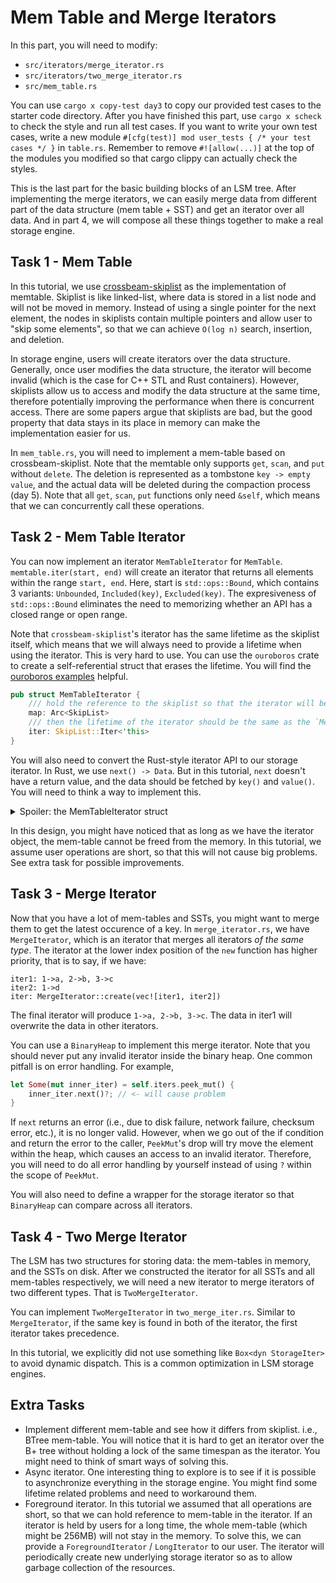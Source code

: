# Mem Table and Merge Iterators

<!-- toc -->

In this part, you will need to modify:

* `src/iterators/merge_iterator.rs`
* `src/iterators/two_merge_iterator.rs`
* `src/mem_table.rs`

You can use `cargo x copy-test day3` to copy our provided test cases to the starter code directory. After you have
finished this part, use `cargo x scheck` to check the style and run all test cases. If you want to write your own
test cases, write a new module `#[cfg(test)] mod user_tests { /* your test cases */ }` in `table.rs`. Remember to remove
`#![allow(...)]` at the top of the modules you modified so that cargo clippy can actually check the styles.

This is the last part for the basic building blocks of an LSM tree. After implementing the merge iterators, we can
easily merge data from different part of the data structure (mem table + SST) and get an iterator over all data. And
in part 4, we will compose all these things together to make a real storage engine.

## Task 1 - Mem Table

In this tutorial, we use [crossbeam-skiplist](https://docs.rs/crossbeam-skiplist) as the implementation of memtable.
Skiplist is like linked-list, where data is stored in a list node and will not be moved in memory. Instead of using
a single pointer for the next element, the nodes in skiplists contain multiple pointers and allow user to "skip some
elements", so that we can achieve `O(log n)` search, insertion, and deletion.

In storage engine, users will create iterators over the data structure. Generally, once user modifies the data structure,
the iterator will become invalid (which is the case for C++ STL and Rust containers). However, skiplists allow us to
access and modify the data structure at the same time, therefore potentially improving the performance when there is
concurrent access. There are some papers argue that skiplists are bad, but the good property that data stays in its
place in memory can make the implementation easier for us.

In `mem_table.rs`, you will need to implement a mem-table based on crossbeam-skiplist. Note that the memtable only
supports `get`, `scan`, and `put` without `delete`. The deletion is represented as a tombstone `key -> empty value`,
and the actual data will be deleted during the compaction process (day 5). Note that all `get`, `scan`, `put` functions
only need `&self`, which means that we can concurrently call these operations.

## Task 2 - Mem Table Iterator

You can now implement an iterator `MemTableIterator` for `MemTable`. `memtable.iter(start, end)` will create an iterator
that returns all elements within the range `start, end`. Here, start is `std::ops::Bound`, which contains 3 variants:
`Unbounded`, `Included(key)`, `Excluded(key)`. The expresiveness of `std::ops::Bound` eliminates the need to memorizing
whether an API has a closed range or open range.

Note that `crossbeam-skiplist`'s iterator has the same lifetime as the skiplist itself, which means that we will always
need to provide a lifetime when using the iterator. This is very hard to use. You can use the `ouroboros` crate to
create a self-referential struct that erases the lifetime. You will find the [ouroboros examples][ouroboros-example]
helpful.

[ouroboros-example]: https://github.com/joshua-maros/ouroboros/blob/main/examples/src/ok_tests.rs

```rust
pub struct MemTableIterator {
    /// hold the reference to the skiplist so that the iterator will be valid.
    map: Arc<SkipList>
    /// then the lifetime of the iterator should be the same as the `MemTableIterator` struct itself
    iter: SkipList::Iter<'this>
}
```

You will also need to convert the Rust-style iterator API to our storage iterator. In Rust, we use `next() -> Data`. But
in this tutorial, `next` doesn't have a return value, and the data should be fetched by `key()` and `value()`. You will
need to think a way to implement this.

<details>
<summary>Spoiler: the MemTableIterator struct</summary>

```rust
#[self_referencing]
pub struct MemTableIterator {
    map: Arc<SkipMap<Bytes, Bytes>>,
    #[borrows(map)]
    #[not_covariant]
    iter: SkipMapRangeIter<'this>,
    item: (Bytes, Bytes),
}
```

We have `map` serving as a reference to the skipmap, `iter` as a self-referential item of the struct, and `item` as the
last item from the iterator. You might have thought of using something like `iter::Peekable`, but it requires `&mut self`
when retrieving the key and value. Therefore, one approach is to (1) get the element from the iterator on initializing
the `MemTableIterator`, store it in `item` (2) when calling `next`, we get the element from inner iter's `next` and move
the inner iter to the next position.

</details>

In this design, you might have noticed that as long as we have the iterator object, the mem-table cannot be freed from
the memory. In this tutorial, we assume user operations are short, so that this will not cause big problems. See extra
task for possible improvements.

## Task 3 - Merge Iterator

Now that you have a lot of mem-tables and SSTs, you might want to merge them to get the latest occurence of a key.
In `merge_iterator.rs`, we have `MergeIterator`, which is an iterator that merges all iterators *of the same type*.
The iterator at the lower index position of the `new` function has higher priority, that is to say, if we have:

```
iter1: 1->a, 2->b, 3->c
iter2: 1->d
iter: MergeIterator::create(vec![iter1, iter2])
```

The final iterator will produce `1->a, 2->b, 3->c`. The data in iter1 will overwrite the data in other iterators.

You can use a `BinaryHeap` to implement this merge iterator. Note that you should never put any invalid iterator inside
the binary heap. One common pitfall is on error handling. For example,

```rust
let Some(mut inner_iter) = self.iters.peek_mut() {
    inner_iter.next()?; // <- will cause problem
}
```

If `next` returns an error (i.e., due to disk failure, network failure, checksum error, etc.), it is no longer valid.
However, when we go out of the if condition and return the error to the caller, `PeekMut`'s drop will try move the
element within the heap, which causes an access to an invalid iterator. Therefore, you will need to do all error
handling by yourself instead of using `?` within the scope of `PeekMut`.

You will also need to define a wrapper for the storage iterator so that `BinaryHeap` can compare across all iterators.

## Task 4 - Two Merge Iterator

The LSM has two structures for storing data: the mem-tables in memory, and the SSTs on disk. After we constructed the
iterator for all SSTs and all mem-tables respectively, we will need a new iterator to merge iterators of two different
types. That is `TwoMergeIterator`.

You can implement `TwoMergeIterator` in `two_merge_iter.rs`. Similar to `MergeIterator`, if the same key is found in
both of the iterator, the first iterator takes precedence.

In this tutorial, we explicitly did not use something like `Box<dyn StorageIter>` to avoid dynamic dispatch. This is a
common optimization in LSM storage engines.

## Extra Tasks

* Implement different mem-table and see how it differs from skiplist. i.e., BTree mem-table. You will notice that it is
  hard to get an iterator over the B+ tree without holding a lock of the same timespan as the iterator. You might need
  to think of smart ways of solving this.
* Async iterator. One interesting thing to explore is to see if it is possible to asynchronize everything in the storage
  engine. You might find some lifetime related problems and need to workaround them.
* Foreground iterator. In this tutorial we assumed that all operations are short, so that we can hold reference to
  mem-table in the iterator. If an iterator is held by users for a long time, the whole mem-table (which might be 256MB)
  will not stay in the memory. To solve this, we can provide a `ForegroundIterator` / `LongIterator` to our user. The
  iterator will periodically create new underlying storage iterator so as to allow garbage collection of the resources.
